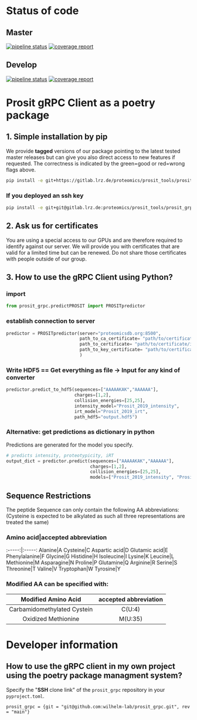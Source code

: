 # Status of code

## Master

[![pipeline status](https://gitlab.lrz.de/proteomics/prosit_tools/prosit_grpc/badges/master/pipeline.svg)](https://gitlab.lrz.de/proteomics/prosit_tools/prosit_grpc/commits/master)
[![coverage report](https://gitlab.lrz.de/proteomics/prosit_tools/prosit_grpc/badges/master/coverage.svg)](https://gitlab.lrz.de/proteomics/prosit_tools/prosit_grpc/commits/master)

## Develop

[![pipeline status](https://gitlab.lrz.de/proteomics/prosit_tools/prosit_grpc/badges/develop/pipeline.svg)](https://gitlab.lrz.de/proteomics/prosit_tools/prosit_grpc/commits/develop)
[![coverage report](https://gitlab.lrz.de/proteomics/prosit_tools/prosit_grpc/badges/develop/coverage.svg)](https://gitlab.lrz.de/proteomics/prosit_tools/prosit_grpc/commits/develop)

# Prosit gRPC Client as a poetry package

## 1. Simple installation by pip

We provide **tagged** versions of our package pointing to the latest tested master releases but can give you also direct access to new features if requested. The correctness is indicated by the green=good or red=wrong flags above.

```bash
pip install -e git+https://gitlab.lrz.de/proteomics/prosit_tools/prosit_grpc.git@v1.2.0#egg=prosit_grpc
```

### If you deployed an ssh key

```bash
pip install -e git+git@gitlab.lrz.de:proteomics/prosit_tools/prosit_grpc.git@v1.2.0#egg=prosit_grpc
```

## 2. Ask us for certificates

You are using a special access to our GPUs and are therefore required to identify against our server. We will provide you with certificates that are valid for a limited time but can be renewed. Do not share those certificates with people outside of our group.

## 3. How to use the gRPC Client using Python?

### import

```python
from prosit_grpc.predictPROSIT import PROSITpredictor
```

### establish connection to server

```python
predictor = PROSITpredictor(server="proteomicsdb.org:8500",
                            path_to_ca_certificate= "path/to/certificate/Proteomicsdb-Prosit-v2.crt",
                            path_to_certificate= "path/to/certificate/individual_certificate_name.crt",
                            path_to_key_certificate= "path/to/certificate/individual_certificate_name.key",
                            )
```

### Write HDF5 == Get everything as file -> Input for any kind of converter

```python
predictor.predict_to_hdf5(sequences=["AAAAAKAK","AAAAAA"],
                          charges=[1,2],
                          collision_energies=[25,25],
                          intensity_model="Prosit_2019_intensity",
                          irt_model="Prosit_2019_irt",
                          path_hdf5="output.hdf5")
```

### Alternative: get predictions as dictionary in python

Predictions are generated for the model you specify.

```python
# predicts intensity, proteotypicity, iRT
output_dict = predictor.predict(sequences=["AAAAAKAK","AAAAAA"],
                                charges=[1,2],
                                collision_energies=[25,25],
                                models=["Prosit_2019_intensity", "Prosit_2019_irt", "Prosit_2020_proteotypicity"])
```

## Sequence Restrictions

The peptide Sequence can only contain the following AA abbreviations:
(Cysteine is expected to be alkylated as such all three representations are treated the same)

### Amino acid|accepted abbreviation

:-----:|:-----:
Alanine|A
Cysteine|C
Aspartic acid|D
Glutamic acid|E
Phenylalanine|F
Glycine|G
Histidine|H
Isoleucine|I
Lysine|K
Leucine|L
Methionine|M
Asparagine|N
Proline|P
Glutamine|Q
Arginine|R
Serine|S
Threonine|T
Valine|V
Tryptophan|W
Tyrosine|Y

### Modified AA can be specified with:

|     Modified Amino Acid     | accepted abbreviation |
| :-------------------------: | :-------------------: |
| Carbamidomethylated Cystein |        C(U:4)         |
|     Oxidized Methionine     |        M(U:35)        |

# Developer information

## How to use the gRPC client in my own project using the poetry package managment system?

Specify the "**SSH** clone link" of the `prosit_grpc` repository in your `pyproject.toml`.

```
prosit_grpc = {git = "git@github.com:wilhelm-lab/prosit_grpc.git", rev = "main"}
```
